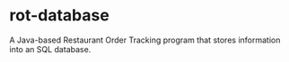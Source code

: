 # rot-database
A Java-based Restaurant Order Tracking program that stores information into an SQL database.

